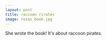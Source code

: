 ```yaml
---
layout: post
title: raccoon rirates
image: rosas_book.jpg
---
```


She wrote the book! It's about raccoon pirates.
